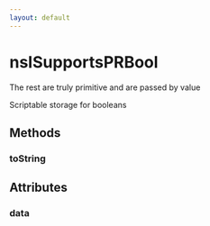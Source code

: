 ```yaml
---
layout: default
---
```


# nsISupportsPRBool #

The rest are truly primitive and are passed by value


Scriptable storage for booleans


## Methods ##

### toString ###

## Attributes ##

### data ###
